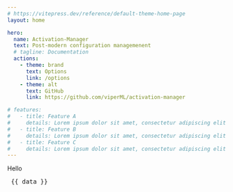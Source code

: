 ```yaml
---
# https://vitepress.dev/reference/default-theme-home-page
layout: home

hero:
  name: Activation-Manager
  text: Post-modern configuration managemenent
  # tagline: Documentation
  actions:
    - theme: brand
      text: Options
      link: /options
    - theme: alt
      text: GitHub
      link: https://github.com/viperML/activation-manager

# features:
#   - title: Feature A
#     details: Lorem ipsum dolor sit amet, consectetur adipiscing elit
#   - title: Feature B
#     details: Lorem ipsum dolor sit amet, consectetur adipiscing elit
#   - title: Feature C
#     details: Lorem ipsum dolor sit amet, consectetur adipiscing elit
---
```


Hello

<script setup lang="ts">
  import { data } from "./nixos.data.ts";
</script>

<pre>
 {{ data }}
</pre>
